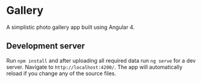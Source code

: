 # Gallery

A simplistic photo gallery app built using Angular 4.

## Development server

Run `npm install` and after uploading all required data run `ng serve` for a dev server. Navigate to `http://localhost:4200/`. The app will automatically reload if you change any of the source files.

